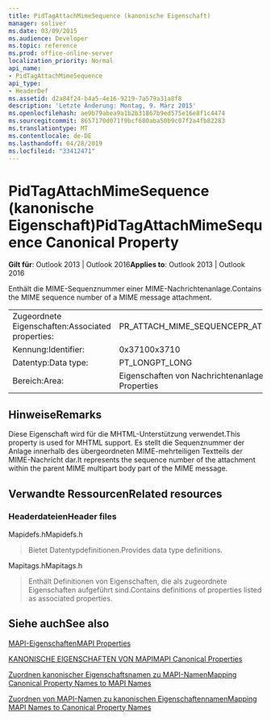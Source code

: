 ```yaml
---
title: PidTagAttachMimeSequence (kanonische Eigenschaft)
manager: soliver
ms.date: 03/09/2015
ms.audience: Developer
ms.topic: reference
ms.prod: office-online-server
localization_priority: Normal
api_name:
- PidTagAttachMimeSequence
api_type:
- HeaderDef
ms.assetid: d2a84f24-b4a5-4e16-9219-7a579a31a8f8
description: 'Letzte Änderung: Montag, 9. März 2015'
ms.openlocfilehash: ae9b79abea9a1b2b31867b9ed575e16e8f1c4474
ms.sourcegitcommit: 8657170d071f9bcf680aba50b9c07f2a4fb82283
ms.translationtype: MT
ms.contentlocale: de-DE
ms.lasthandoff: 04/28/2019
ms.locfileid: "33412471"
---
```

# <a name="pidtagattachmimesequence-canonical-property"></a><span data-ttu-id="82d98-103">PidTagAttachMimeSequence (kanonische Eigenschaft)</span><span class="sxs-lookup"><span data-stu-id="82d98-103">PidTagAttachMimeSequence Canonical Property</span></span>

  
  
<span data-ttu-id="82d98-104">**Gilt für**: Outlook 2013 | Outlook 2016</span><span class="sxs-lookup"><span data-stu-id="82d98-104">**Applies to**: Outlook 2013 | Outlook 2016</span></span> 
  
<span data-ttu-id="82d98-105">Enthält die MIME-Sequenznummer einer MIME-Nachrichtenanlage.</span><span class="sxs-lookup"><span data-stu-id="82d98-105">Contains the MIME sequence number of a MIME message attachment.</span></span>
  
|||
|:-----|:-----|
|<span data-ttu-id="82d98-106">Zugeordnete Eigenschaften:</span><span class="sxs-lookup"><span data-stu-id="82d98-106">Associated properties:</span></span>  <br/> |<span data-ttu-id="82d98-107">PR_ATTACH_MIME_SEQUENCE</span><span class="sxs-lookup"><span data-stu-id="82d98-107">PR_ATTACH_MIME_SEQUENCE</span></span>  <br/> |
|<span data-ttu-id="82d98-108">Kennung:</span><span class="sxs-lookup"><span data-stu-id="82d98-108">Identifier:</span></span>  <br/> |<span data-ttu-id="82d98-109">0x3710</span><span class="sxs-lookup"><span data-stu-id="82d98-109">0x3710</span></span>  <br/> |
|<span data-ttu-id="82d98-110">Datentyp:</span><span class="sxs-lookup"><span data-stu-id="82d98-110">Data type:</span></span>  <br/> |<span data-ttu-id="82d98-111">PT_LONG</span><span class="sxs-lookup"><span data-stu-id="82d98-111">PT_LONG</span></span>  <br/> |
|<span data-ttu-id="82d98-112">Bereich:</span><span class="sxs-lookup"><span data-stu-id="82d98-112">Area:</span></span>  <br/> |<span data-ttu-id="82d98-113">Eigenschaften von Nachrichtenanlage</span><span class="sxs-lookup"><span data-stu-id="82d98-113">Message Attachment Properties</span></span>  <br/> |
   
## <a name="remarks"></a><span data-ttu-id="82d98-114">Hinweise</span><span class="sxs-lookup"><span data-stu-id="82d98-114">Remarks</span></span>

<span data-ttu-id="82d98-115">Diese Eigenschaft wird für die MHTML-Unterstützung verwendet.</span><span class="sxs-lookup"><span data-stu-id="82d98-115">This property is used for MHTML support.</span></span> <span data-ttu-id="82d98-116">Es stellt die Sequenznummer der Anlage innerhalb des übergeordneten MIME-mehrteiligen Textteils der MIME-Nachricht dar.</span><span class="sxs-lookup"><span data-stu-id="82d98-116">It represents the sequence number of the attachment within the parent MIME multipart body part of the MIME message.</span></span>
  
## <a name="related-resources"></a><span data-ttu-id="82d98-117">Verwandte Ressourcen</span><span class="sxs-lookup"><span data-stu-id="82d98-117">Related resources</span></span>

### <a name="header-files"></a><span data-ttu-id="82d98-118">Headerdateien</span><span class="sxs-lookup"><span data-stu-id="82d98-118">Header files</span></span>

<span data-ttu-id="82d98-119">Mapidefs.h</span><span class="sxs-lookup"><span data-stu-id="82d98-119">Mapidefs.h</span></span>
  
> <span data-ttu-id="82d98-120">Bietet Datentypdefinitionen.</span><span class="sxs-lookup"><span data-stu-id="82d98-120">Provides data type definitions.</span></span>
    
<span data-ttu-id="82d98-121">Mapitags.h</span><span class="sxs-lookup"><span data-stu-id="82d98-121">Mapitags.h</span></span>
  
> <span data-ttu-id="82d98-122">Enthält Definitionen von Eigenschaften, die als zugeordnete Eigenschaften aufgeführt sind.</span><span class="sxs-lookup"><span data-stu-id="82d98-122">Contains definitions of properties listed as associated properties.</span></span>
    
## <a name="see-also"></a><span data-ttu-id="82d98-123">Siehe auch</span><span class="sxs-lookup"><span data-stu-id="82d98-123">See also</span></span>



[<span data-ttu-id="82d98-124">MAPI-Eigenschaften</span><span class="sxs-lookup"><span data-stu-id="82d98-124">MAPI Properties</span></span>](mapi-properties.md)
  
[<span data-ttu-id="82d98-125">KANONISCHE EIGENSCHAFTEN VON MAPI</span><span class="sxs-lookup"><span data-stu-id="82d98-125">MAPI Canonical Properties</span></span>](mapi-canonical-properties.md)
  
[<span data-ttu-id="82d98-126">Zuordnen kanonischer Eigenschaftsnamen zu MAPI-Namen</span><span class="sxs-lookup"><span data-stu-id="82d98-126">Mapping Canonical Property Names to MAPI Names</span></span>](mapping-canonical-property-names-to-mapi-names.md)
  
[<span data-ttu-id="82d98-127">Zuordnen von MAPI-Namen zu kanonischen Eigenschaftennamen</span><span class="sxs-lookup"><span data-stu-id="82d98-127">Mapping MAPI Names to Canonical Property Names</span></span>](mapping-mapi-names-to-canonical-property-names.md)

